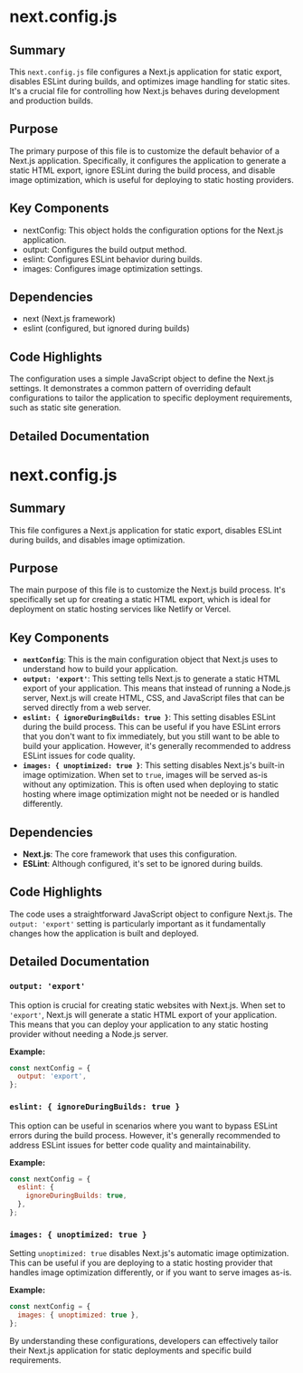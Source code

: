 # next.config.js

## Summary
This `next.config.js` file configures a Next.js application for static export, disables ESLint during builds, and optimizes image handling for static sites. It's a crucial file for controlling how Next.js behaves during development and production builds.

## Purpose
The primary purpose of this file is to customize the default behavior of a Next.js application. Specifically, it configures the application to generate a static HTML export, ignore ESLint during the build process, and disable image optimization, which is useful for deploying to static hosting providers.

## Key Components
- nextConfig: This object holds the configuration options for the Next.js application.
- output: Configures the build output method.
- eslint: Configures ESLint behavior during builds.
- images: Configures image optimization settings.

## Dependencies
- next (Next.js framework)
- eslint (configured, but ignored during builds)

## Code Highlights
The configuration uses a simple JavaScript object to define the Next.js settings. It demonstrates a common pattern of overriding default configurations to tailor the application to specific deployment requirements, such as static site generation.

## Detailed Documentation
# next.config.js

## Summary
This file configures a Next.js application for static export, disables ESLint during builds, and disables image optimization.

## Purpose
The main purpose of this file is to customize the Next.js build process. It's specifically set up for creating a static HTML export, which is ideal for deployment on static hosting services like Netlify or Vercel.

## Key Components
*   **`nextConfig`**: This is the main configuration object that Next.js uses to understand how to build your application.
*   **`output: 'export'`**: This setting tells Next.js to generate a static HTML export of your application. This means that instead of running a Node.js server, Next.js will create HTML, CSS, and JavaScript files that can be served directly from a web server.
*   **`eslint: { ignoreDuringBuilds: true }`**: This setting disables ESLint during the build process. This can be useful if you have ESLint errors that you don't want to fix immediately, but you still want to be able to build your application.  However, it's generally recommended to address ESLint issues for code quality.
*   **`images: { unoptimized: true }`**: This setting disables Next.js's built-in image optimization.  When set to `true`, images will be served as-is without any optimization. This is often used when deploying to static hosting where image optimization might not be needed or is handled differently.

## Dependencies
*   **Next.js**: The core framework that uses this configuration.
*   **ESLint**: Although configured, it's set to be ignored during builds.

## Code Highlights
The code uses a straightforward JavaScript object to configure Next.js. The `output: 'export'` setting is particularly important as it fundamentally changes how the application is built and deployed.

## Detailed Documentation

### `output: 'export'`

This option is crucial for creating static websites with Next.js. When set to `'export'`, Next.js will generate a static HTML export of your application. This means that you can deploy your application to any static hosting provider without needing a Node.js server.

**Example:**

```javascript
const nextConfig = {
  output: 'export',
};
```

### `eslint: { ignoreDuringBuilds: true }`

This option can be useful in scenarios where you want to bypass ESLint errors during the build process. However, it's generally recommended to address ESLint issues for better code quality and maintainability.

**Example:**

```javascript
const nextConfig = {
  eslint: {
    ignoreDuringBuilds: true,
  },
};
```

### `images: { unoptimized: true }`

Setting `unoptimized: true` disables Next.js's automatic image optimization. This can be useful if you are deploying to a static hosting provider that handles image optimization differently, or if you want to serve images as-is.

**Example:**

```javascript
const nextConfig = {
  images: { unoptimized: true },
};
```

By understanding these configurations, developers can effectively tailor their Next.js application for static deployments and specific build requirements.
